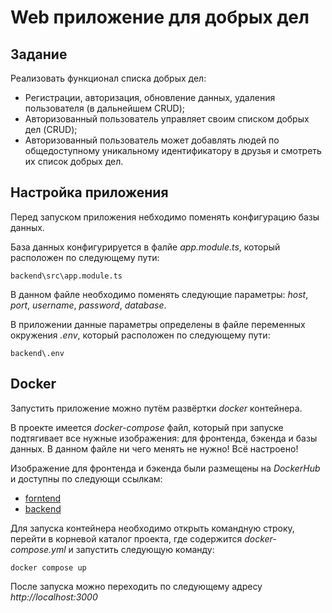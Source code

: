 # Web приложение для добрых дел

## Задание

Реализовать функционал списка добрых дел:
- Регистрации, авторизация, обновление данных, удаления 
пользователя (в дальнейшем CRUD); 
- Авторизованный пользователь управляет своим списком добрых 
дел (CRUD);
- Авторизованный пользователь может добавлять людей по общедоступному уникальному идентификатору в друзья и 
смотреть их список добрых дел.

## Настройка приложения

Перед запуском приложения небходимо поменять конфигурацию базы данных.

База данных конфигурируется в фалйе *app.module.ts*, который расположен по следующему пути:

```
backend\src\app.module.ts
```

В данном файле необходимо поменять следующие параметры:
*host*, *port*, *username*, *password*, *database*.

В приложении данные параметры определены в файле переменных окружения
*.env*, который расположен по следующему пути:

```
backend\.env
```

## Docker

Запустить приложение можно путём развёртки *docker* контейнера.

В проекте имеется *docker-compose* файл, который при запуске подтягивает все нужные изображения:
для фронтенда, бэкенда и базы данных. В данном файле ни чего менять не нужно! Всё настроено! 

Изображение для фронтенда и бэкенда были размещены на *DockerHub* и доступны по следующи ссылкам:
- [forntend](https://hub.docker.com/repository/docker/gamshikk/good-deeds-frontend/general)
- [backend](https://hub.docker.com/repository/docker/gamshikk/good-deeds-backend/general)

Для запуска контейнера необходимо открыть командную строку, перейти в корневой каталог проекта, 
где содержится *docker-compose.yml* и запустить следующую команду:

```console
docker compose up
```

После запуска можно переходить по следующему адресу *http://localhost:3000*
